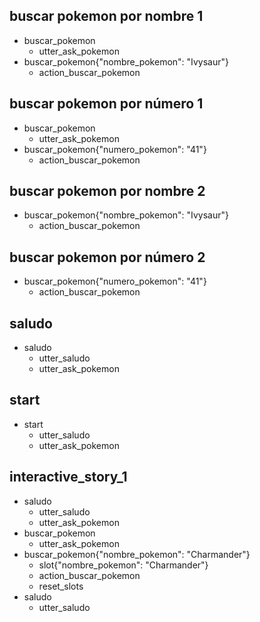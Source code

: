 ## buscar pokemon por nombre 1
* buscar_pokemon
  - utter_ask_pokemon
* buscar_pokemon{"nombre_pokemon": "Ivysaur"}
  - action_buscar_pokemon

## buscar pokemon por número 1
* buscar_pokemon
  - utter_ask_pokemon
* buscar_pokemon{"numero_pokemon": "41"}
  - action_buscar_pokemon

## buscar pokemon por nombre 2
* buscar_pokemon{"nombre_pokemon": "Ivysaur"}
  - action_buscar_pokemon

## buscar pokemon por número 2
* buscar_pokemon{"numero_pokemon": "41"}
  - action_buscar_pokemon

## saludo
* saludo
  - utter_saludo
  - utter_ask_pokemon

## start
* start
  - utter_saludo
  - utter_ask_pokemon

## interactive_story_1
* saludo
    - utter_saludo
    - utter_ask_pokemon
* buscar_pokemon
    - utter_ask_pokemon
* buscar_pokemon{"nombre_pokemon": "Charmander"}
    - slot{"nombre_pokemon": "Charmander"}
    - action_buscar_pokemon
    - reset_slots
* saludo
    - utter_saludo
